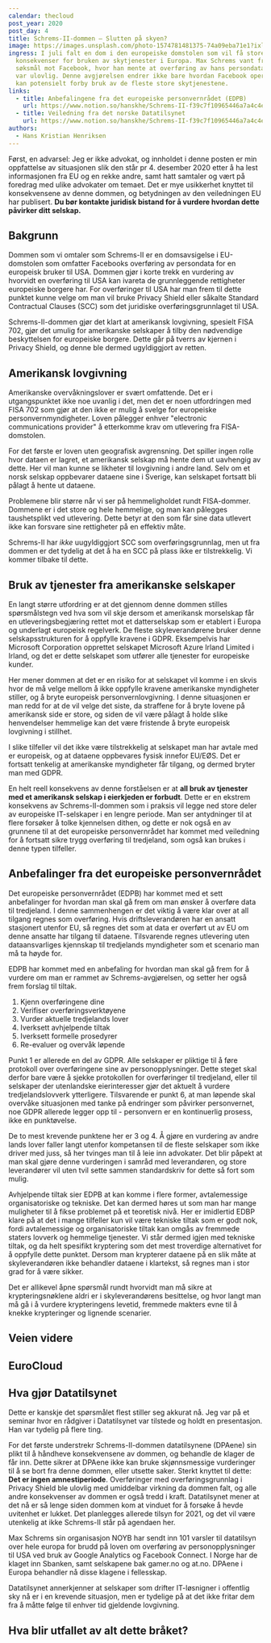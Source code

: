 ```yaml
---
calendar: thecloud
post_year: 2020
post_day: 4
title: Schrems-II-dommen – Slutten på skyen?
image: https://images.unsplash.com/photo-1574781481375-74a09eba71e1?ixlib=rb-1.2.1&ixid=eyJhcHBfaWQiOjEyMDd9&auto=format&fit=crop&w=1950&q=80
ingress: I juli falt en dom i den europeiske domstolen som vil få store
  konsekvenser for bruken av skytjenester i Europa. Max Schrems vant frem i sitt
  søksmål mot Facebook, hvor han mente at overføring av hans persondata til USA
  var ulovlig. Denne avgjørelsen endrer ikke bare hvordan Facebook opererer, men
  kan potensielt forby bruk av de fleste store skytjenestene.
links:
  - title: Anbefalingene fra det europeiske personvernrådet (EDPB)
    url: https://www.notion.so/hanskhe/Schrems-II-f39c7f10965446a7a4c4ec830da2b192#e8b3959183494383bfd4440a02a5c87c
  - title: Veiledning fra det norske Datatilsynet
    url: https://www.notion.so/hanskhe/Schrems-II-f39c7f10965446a7a4c4ec830da2b192#836e2910ab6643e18a56eb8a6fb9f889
authors:
  - Hans Kristian Henriksen
---
```

Først, en advarsel: Jeg er ikke advokat, og innholdet i denne posten er min oppfattelse av situasjonen slik den står pr 4. desember 2020 etter å ha lest informasjonen fra EU og en rekke andre, samt hatt samtaler og vært på foredrag med ulike advokater om temaet. Det er mye usikkerhet knyttet til konsekvensene av denne dommen, og betydningen av den veiledningen EU har publisert. **Du bør kontakte juridisk bistand for å vurdere hvordan dette påvirker ditt selskap.**

## Bakgrunn

Dommen som vi omtaler som Schrems-II er en domsavsigelse i EU-domstolen som omfatter Facebooks overføring av persondata for en europeisk bruker til USA. Dommen gjør i korte trekk en vurdering av hvorvidt en overføring til USA kan ivareta de grunnleggende rettigheter europeiske borgere har. For overføringer til USA har man frem til dette punktet kunne velge om man vil bruke Privacy Shield eller såkalte Standard Contractual Clauses (SCC) som det juridiske overføringsgrunnlaget til USA. 

Schrems-II-dommen gjør det klart at amerikansk lovgivning, spesielt FISA 702, gjør det umulig for amerikanske selskaper å tilby den nødvendige beskyttelsen for europeiske borgere. Dette går på tverrs av kjernen i Privacy Shield, og denne ble dermed ugyldiggjort av retten.

## Amerikansk lovgivning

Amerikanske overvåkningslover er svært omfattende. Det er i utgangspunktet ikke noe uvanlig i det, men det er noen utfordringen med FISA 702 som gjør at den ikke er mulig å svelge for europeiske personvernmyndigheter. Loven pålegger enhver "electronic communications provider" å etterkomme krav om utlevering fra FISA-domstolen. 

For det første er loven uten geografisk avgrensning. Det spiller ingen rolle hvor dataen er lagret, et amerikansk selskap må hente dem ut uavhengig av dette. Her vil man kunne se likheter til lovgivning i andre land. Selv om et norsk selskap oppbevarer dataene sine i Sverige, kan selskapet fortsatt bli pålagt å hente ut dataene. 

Problemene blir større når vi ser på hemmeligholdet rundt FISA-dommer. Dommene er i det store og hele hemmelige, og man kan pålegges taushetsplikt ved utlevering. Dette betyr at den som får sine data utlevert ikke kan forsvare sine rettigheter på en effektiv måte.

Schrems-II har _ikke_ uugyldiggjort SCC som overføringsgrunnlag, men ut fra dommen er det tydelig at det å ha en SCC på plass ikke er tilstrekkelig. Vi kommer tilbake til dette.

## Bruk av tjenester fra amerikanske selskaper

En langt større utfordring er at det gjennom denne dommen stilles spørsmålstegn ved hva som vil skje dersom et amerikansk morselskap får en utleveringsbegjæring rettet mot et datterselskap som er etablert i Europa og underlagt europeisk regelverk. De fleste skyleverandørene bruker denne selskapsstrukturen for å oppfylle kravene i GDPR. Eksempelvis har Microsoft Corporation opprettet selskapet Microsoft Azure Irland Limited i Irland, og det er dette selskapet som utfører alle tjenester for europeiske kunder.

Her mener dommen at det er en risiko for at selskapet vil komme i en skvis hvor de må velge mellom å ikke oppfylle kravene amerikanske myndigheter stiller, og å bryte europeisk personvernlovgivning. I denne situasjonen er man redd for at de vil velge det siste, da straffene for å bryte lovene på amerikansk side er store, og siden de vil være pålagt å holde slike henvendelser hemmelige kan det være fristende å bryte europeisk lovgivning i stillhet.

I slike tilfeller vil det ikke være tilstrekkelig at selskapet man har avtale med er europeisk, og at dataene oppbevares fysisk innefor EU/EØS. Det er fortsatt tenkelig at amerikanske myndigheter får tilgang, og dermed bryter man med GDPR.

En helt reell konsekvens av denne forståelsen er at **all bruk av tjenester med et amerikansk selskap i eierkjeden er forbudt**. Dette er en ekstrem konsekvens av Schrems-II-dommen som i praksis vil legge ned store deler av europeiske IT-selskaper i en lengre periode. Man ser antydninger til at flere forsøker å tolke kjennelsen dithen, og dette er nok også en av grunnene til at det europeiske personvernrådet har kommet med veiledning for å fortsatt sikre trygg overføring til tredjeland, som også kan brukes i denne typen tilfeller. 

## Anbefalinger fra det europeiske personvernrådet
Det europeiske personvernrådet (EDPB) har kommet med et sett anbefalinger for hvordan man skal gå frem om man ønsker å overføre data til tredjeland. I denne sammenhengen er det viktig å være klar over at all tilgang regnes som overføring. Hvis driftsleverandøren har en ansatt stasjonert utenfor EU, så regnes det som at data er overført ut av EU om denne ansatte har tilgang til dataene. Tilsvarende regnes utlevering uten dataansvarliges kjennskap til tredjelands myndigheter som et scenario man må ta høyde for.

EDPB har kommet med en anbefaling for hvordan man skal gå frem for å vurdere om man er rammet av Schrems-avgjørelsen, og setter her også frem forslag til tiltak.

1. Kjenn overføringene dine
2. Verifiser overføringsverktøyene
3. Vurder aktuelle tredjelands lover
4. Iverksett avhjelpende tiltak
5. Iverksett formelle prosedyrer
6. Re-evaluer og overvåk løpende

Punkt 1 er allerede en del av GDPR. Alle selskaper er pliktige til å føre protokoll over overføringene sine av personopplysninger. Dette steget skal derfor bare være å sjekke protokollen for overføringer til tredjeland, eller til selskaper der utenlandske eierinteresser gjør det aktuelt å vurdere tredjelandslovverk ytterligere. Tilsvarende er punkt 6, at man løpende skal overvåke situasjonen med tanke på endringer som påvirker personvernet, noe GDPR allerede legger opp til - personvern er en kontinuerlig prosess, ikke en punktøvelse.

De to mest krevende punktene her er 3 og 4. Å gjøre en vurdering av andre lands lover faller langt utenfor kompetansen til de fleste selskaper som ikke driver med juss, så her tvinges man til å leie inn advokater. Det blir påpekt at man skal gjøre denne vurderingen i samråd med leverandøren, og store leverandører vil uten tvil sette sammen standardskriv for dette så fort som mulig. 

Avhjelpende tiltak sier EDPB at kan komme i flere former, avtalemessige organisatoriske og tekniske. Det kan dermed høres ut som man har mange muligheter til å fikse problemet på et teoretisk nivå. Her er imidlertid EDBP klare på at det i mange tilfeller kun vil være tekniske tiltak som er godt nok, fordi avtalemessige og organisatoriske tiltak kan omgås av fremmede staters lovverk og hemmelige tjenester. Vi står dermed igjen med tekniske tiltak, og da helt spesifikt kryptering som det mest troverdige alternativet for å oppfylle dette punktet. Dersom man krypterer dataene på en slik måte at skyleverandøren ikke behandler dataene i klartekst, så regnes man i stor grad for å være sikker. 

Det er allikevel åpne spørsmål rundt hvorvidt man må sikre at krypteringsnøklene aldri er i skyleverandørens besittelse, og hvor langt man må gå i å vurdere krypteringens levetid, fremmede makters evne til å knekke krypteringer og lignende scenarier.

## Veien videre

## EuroCloud

## Hva gjør Datatilsynet

Dette er kanskje det spørsmålet flest stiller seg akkurat nå. Jeg var på et seminar hvor en rådgiver i Datatilsynet var tilstede og holdt en presentasjon. Han var tydelig på flere ting. 

For det første understrekr Schrems-II-dommen datatilsynene (DPAene) sin plikt til å håndheve konsekvensene av dommen, og behandle de klager de får inn. Dette sikrer at DPAene ikke kan bruke skjønnsmessige vurderinger til å se bort fra denne dommen, eller utsette saker. Sterkt knyttet til dette: **Det er ingen amnestiperiode**. Overføringer med overføringsgrunnlag i Privacy Shield ble ulovlig med umiddelbar virkning da dommen falt, og alle andre konsekvenser av dommen er også tredd i kraft. Datatilsynet mener at det nå er så lenge siden dommen kom at vinduet for å forsøke å hevde uvitenhet er lukket. Det planlegges allerede tilsyn for 2021, og det vil være utenkelig at ikke Schrems-II står på agendaen her.

Max Schrems sin organisasjon NOYB har sendt inn 101 varsler til datatilsyn over hele europa for brudd på loven om overføring av personopplysninger til USA ved bruk av Google Analytics og Facebook Connect. I Norge har de klaget inn Sbanken, samt selskapene bak gamer.no og at.no. DPAene i Europa behandler nå disse klagene i fellesskap.

Datatilsynet annerkjenner at selskaper som drifter IT-løsnigner i offentlig sky nå er i en krevende situasjon, men er tydelige på at det ikke fritar dem fra å måtte følge til enhver tid gjeldende lovgivning. 

## Hva blir utfallet av alt dette bråket?

